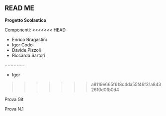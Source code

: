 ## READ ME

**Progetto Scolastico**

Componenti:
<<<<<<< HEAD
- Enrico Bragastini
- Igor Godoi
- Davide Pizzoli
- Riccardo Sartori

=======
- Igor
>>>>>>> a8119e665f618c4da55f46f31a8432610d0fb0d4

Prova Git

Prova N.1